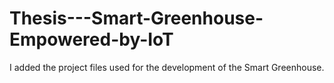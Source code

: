# Thesis---Smart-Greenhouse-Empowered-by-IoT
I added the project files used for the development of the Smart Greenhouse.
